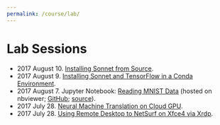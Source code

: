 ```yaml
---
permalink: /course/lab/
---
```

# Lab Sessions

* 2017 August 10. [Installing Sonnet from Source](http://realai.org/course/lab/sonnet-source/).
* 2017 August 9. [Installing Sonnet and TensorFlow in a Conda Environment](http://realai.org/course/lab/conda-tf-snt/).
* 2017 August 7. Jupyter Notebook: [Reading MNIST Data](http://nbviewer.jupyter.org/url/realai.org/course/lab/reading-MNIST-data.ipynb) (hosted on nbviewer; [GitHub](https://github.com/real-ai/realai.org/blob/master/course/lab/reading-MNIST-data.ipynb); [source](http://realai.org/course/lab/reading-MNIST-data.ipynb)).
* 2017 July 28. [Neural Machine Translation on Cloud GPU](http://realai.org/course/lab/gpu-tf-nmt/).
* 2017 July 28. [Using Remote Desktop to NetSurf on Xfce4 via Xrdp](http://realai.org/course/lab/rdp-netsurf-xfce4/).

